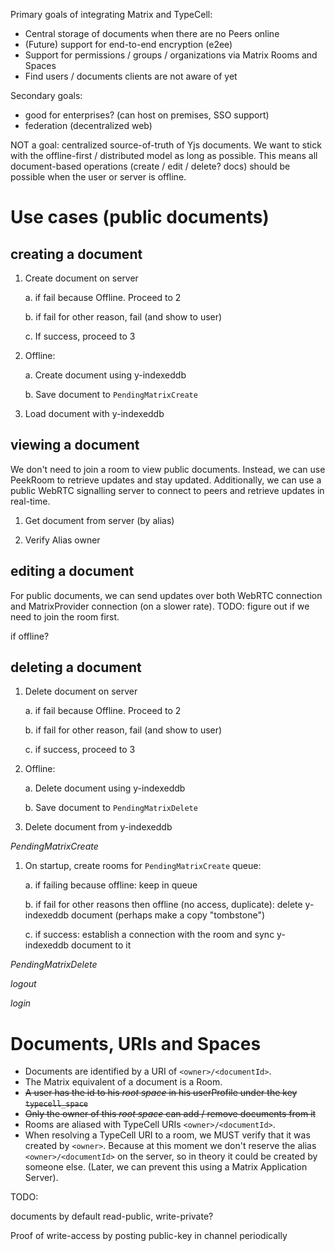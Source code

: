 Primary goals of integrating Matrix and TypeCell:

- Central storage of documents when there are no Peers online
- (Future) support for end-to-end encryption (e2ee)
- Support for permissions / groups / organizations via Matrix Rooms and Spaces
- Find users / documents clients are not aware of yet

Secondary goals:

- good for enterprises? (can host on premises, SSO support)
- federation (decentralized web)

NOT a goal: centralized source-of-truth of Yjs documents. We want to stick with the offline-first / distributed model as long as possible. This means all document-based operations (create / edit / delete? docs) should be possible when the user or server is offline.

# Use cases (public documents)

## creating a document

1. Create document on server

   a. if fail because Offline. Proceed to 2

   b. if fail for other reason, fail (and show to user)

   c. If success, proceed to 3

2. Offline:

   a. Create document using y-indexeddb

   b. Save document to `PendingMatrixCreate`

3. Load document with y-indexeddb

## viewing a document

We don't need to join a room to view public documents. Instead, we can use PeekRoom to retrieve updates and stay updated. Additionally, we can use a public WebRTC signalling server to connect to peers and retrieve updates in real-time.

1. Get document from server (by alias)

2. Verify Alias owner

## editing a document

For public documents, we can send updates over both WebRTC connection and MatrixProvider connection (on a slower rate). TODO: figure out if we need to join the room first.

if offline?

## deleting a document

1. Delete document on server

   a. if fail because Offline. Proceed to 2

   b. if fail for other reason, fail (and show to user)

   c. if success, proceed to 3

2. Offline:

   a. Delete document using y-indexeddb

   b. Save document to `PendingMatrixDelete`

3. Delete document from y-indexeddb

_PendingMatrixCreate_

1. On startup, create rooms for `PendingMatrixCreate` queue:

   a. if failing because offline: keep in queue

   b. if fail for other reasons then offline (no access, duplicate): delete y-indexeddb document (perhaps make a copy "tombstone")

   c. if success: establish a connection with the room and sync y-indexeddb document to it

_PendingMatrixDelete_

_logout_

_login_

# Documents, URIs and Spaces

- Documents are identified by a URI of `<owner>/<documentId>`.
- The Matrix equivalent of a document is a Room.
- <s>A user has the id to his _root space_ in his userProfile under the key `typecell_space`
- Only the owner of this _root space_ can add / remove documents from it</s>
- Rooms are aliased with TypeCell URIs `<owner>/<documentId>`.
- When resolving a TypeCell URI to a room, we MUST verify that it was created by `<owner>`. Because at this moment we don't reserve the alias `<owner>/<documentId>` on the server, so in theory it could be created by someone else. (Later, we can prevent this using a Matrix Application Server).

TODO:

documents by default read-public, write-private?

Proof of write-access by posting public-key in channel periodically
